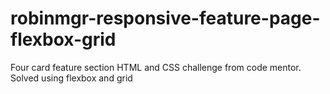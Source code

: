 # robinmgr-responsive-feature-page-flexbox-grid
Four card feature section HTML and CSS challenge from code mentor. Solved using flexbox and grid
